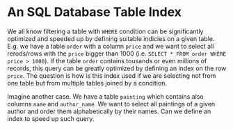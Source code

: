# An SQL Database Table Index

We all know filtering a table with `WHERE` condition can be significantly optimized and speeded up by defining suitable
indicies on a given table. E.g. we have a table `order` with a column `price` and we want to select all rerods/rows with
the `price` bigger than 1000 (i.e. `SELECT * FROM order WHERE price > 1000`). If the table `order` contains tousands or even
millions of records, this query can be greatly optimized by defining an index on the row `price`. The question is how is this 
index used if we are selecting not from one table but from multiple tables joined by a condition.

Imagine another case. We have a table `painting` which contains also columns `name` and `author_name`. We want to select
all paintings of a given author and order them alphabetically by their names. Can we define an index to speed up such query.
